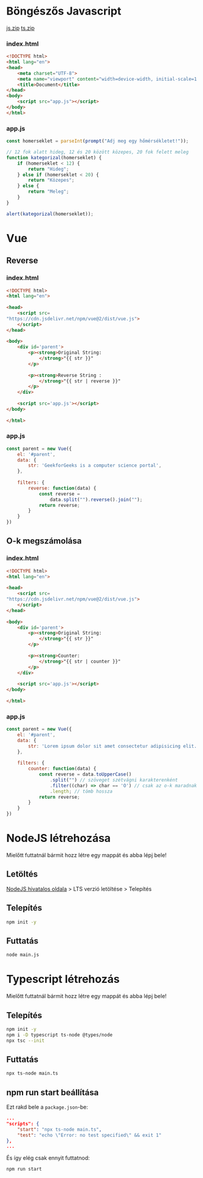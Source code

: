 # Böngészős Javascript

[js.zip](https://github.com/pepyta/frontend/raw/main/js.zip)
[ts.zip](https://github.com/pepyta/frontend/raw/main/ts.zip)

### index.html

```html
<!DOCTYPE html>
<html lang="en">
<head>
    <meta charset="UTF-8">
    <meta name="viewport" content="width=device-width, initial-scale=1.0">
    <title>Document</title>
</head>
<body>
    <script src="app.js"></script>
</body>
</html>
```

### app.js

```javascript
const homerseklet = parseInt(prompt("Adj meg egy hőmérsékletet!"));

// 12 fok alatt hideg, 12 és 20 között közepes, 20 fok felett meleg
function kategorizal(homerseklet) {
    if (homerseklet < 12) {
        return "Hideg";
    } else if (homerseklet < 20) {
        return "Közepes";
    } else {
        return "Meleg";
    }
}

alert(kategorizal(homerseklet));
```

# Vue

## Reverse

### index.html
```html
<!DOCTYPE html> 
<html lang="en"> 
  
<head> 
    <script src= 
"https://cdn.jsdelivr.net/npm/vue@2/dist/vue.js"> 
    </script> 
</head> 
  
<body> 
    <div id='parent'> 
        <p><strong>Original String: 
            </strong>"{{ str }}" 
        </p> 
  
        <p><strong>Reverse String : 
            </strong>"{{ str | reverse }}"
        </p> 
    </div> 
      
    <script src='app.js'></script> 
</body> 
  
</html> 
```

### app.js

```javascript
const parent = new Vue({ 
    el: '#parent', 
    data: { 
        str: 'GeekforGeeks is a computer science portal', 
    }, 
  
    filters: { 
        reverse: function(data) { 
            const reverse = 
                data.split("").reverse().join(""); 
            return reverse; 
        } 
    } 
})
```

## O-k megszámolása

### index.html

```html
<!DOCTYPE html> 
<html lang="en"> 
  
<head> 
    <script src= 
"https://cdn.jsdelivr.net/npm/vue@2/dist/vue.js"> 
    </script> 
</head> 
  
<body> 
    <div id='parent'> 
        <p><strong>Original String: 
            </strong>"{{ str }}"
        </p> 
  
        <p><strong>Counter: 
            </strong>"{{ str | counter }}"
        </p> 
    </div> 
      
    <script src='app.js'></script> 
</body> 
  
</html> 
```

### app.js

```javascript
const parent = new Vue({ 
    el: '#parent', 
    data: { 
        str: 'Lorem ipsum dolor sit amet consectetur adipisicing elit. Rerum consequuntur minus iste voluptatum odio dicta illum! Accusamus facere nulla quas voluptatum, provident consectetur a similique ipsa fugit ex unde voluptates!', 
    }, 
  
    filters: { 
        counter: function(data) { 
            const reverse = data.toUpperCase()
                .split("") // szöveget szétvágni karakterenként
                .filter((char) => char == 'O') // csak az o-k maradnak
                .length; // tömb hossza
            return reverse; 
        } 
    } 
})
```

# NodeJS létrehozása

Mielőtt futtatnál bármit hozz létre egy mappát és abba lépj bele!

## Letöltés

[NodeJS hivatalos oldala](https://nodejs.org/en) > LTS verzió letöltése > Telepítés

## Telepítés

```bash
npm init -y
```

## Futtatás

```bash
node main.js
```

# Typescript létrehozás

Mielőtt futtatnál bármit hozz létre egy mappát és abba lépj bele!

## Telepítés

```bash
npm init -y
npm i -D typescript ts-node @types/node
npx tsc --init
```

## Futtatás

```bash
npx ts-node main.ts
```

## npm run start beállítása

Ezt rakd bele a `package.json`-be:
```json
...
"scripts": {
    "start": "npx ts-node main.ts",
    "test": "echo \"Error: no test specified\" && exit 1"
},
...
```

És így elég csak ennyit futtatnod:

```bash
npm run start
```
